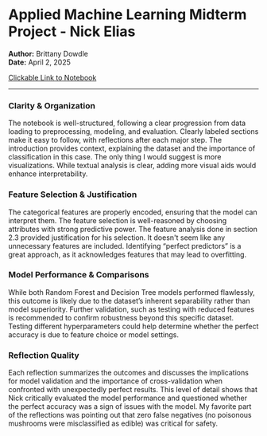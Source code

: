# Applied Machine Learning Midterm Project - Nick Elias
**Author:** Brittany Dowdle  
**Date:** April 2, 2025

[Clickable Link to Notebook](https://github.com/NickElias01/midterm-applied-ml-nickelias/blob/main/mushrooms.ipynb)

****

### Clarity & Organization
The notebook is well-structured, following a clear progression from data loading to preprocessing, modeling, and evaluation. Clearly labeled sections make it easy to follow, with reflections after each major step. The introduction provides context, explaining the dataset and the importance of classification in this case. The only thing I would suggest is more visualizations. While textual analysis is clear, adding more visual aids would enhance interpretability.

### Feature Selection & Justification
The categorical features are properly encoded, ensuring that the model can interpret them. The feature selection is well-reasoned by choosing attributes with strong predictive power. The feature analysis done in section 2.3 provided justification for his selection. It doesn't seem like any unnecessary features are included. Identifying “perfect predictors” is a great approach, as it acknowledges features that may lead to overfitting. 

### Model Performance & Comparisons
While both Random Forest and Decision Tree models performed flawlessly, this outcome is likely due to the dataset’s inherent separability rather than model superiority. Further validation, such as testing with reduced features is recommended to confirm robustness beyond this specific dataset. Testing different hyperparameters could help determine whether the perfect accuracy is due to feature choice or model settings.

### Reflection Quality
Each reflection summarizes the outcomes and discusses the implications for model validation and the importance of cross-validation when confronted with unexpectedly perfect results. This level of detail shows that Nick critically evaluated the model performance and questioned whether the perfect accuracy was a sign of issues with the model. My favorite part of the reflections was pointing out that zero false negatives (no poisonous mushrooms were misclassified as edible) was critical for safety.